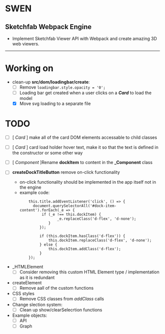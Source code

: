 # SWEN

## Sketchfab Webpack Engine

* Implement Sketchfab Viewer API with Webpack and create amazing 3D web viewers.

---

# Working on

* clean-up **src/dom/loadingbar/create**:
  * [ ] Remove ```loadingbar.style.opacity = '0';```
  * [ ] Loading bar get created when a user clicks on a **_Card_** to load the model
  * [x] Move svg loading to a separate file

# TODO

* [ ] [ _Card_ ] make all of the card DOM elements accessable to child classes 

* [ ] [ _Card_ ] card load holder hover text, make it so that the text is defined in the constructor or some other way

* [ ] [ _Component_ ]Rename **dockItem** to content in the **_Component** class

* [ ] **createDockTitleButton** remove on-click functionality
  *  on-click functionality should be implemented in the app itself not in the engine
  * example code:
    ```
        this.title.addEventListener('click', () => {
          document.querySelectorAll('#dock-item-content').forEach(_e => {
              if (_e !== this.dockItem) {
                     _e.replaceClass('d-flex', 'd-none');
                 }
             });

             if (this.dockItem.hasClass('d-flex')) {
                 this.dockItem.replaceClass('d-flex', 'd-none');
             } else {
                 this.dockItem.addClass('d-flex');
             }
        });
      ```


* _HTMLElement 
  * [ ] Consider removing this custom HTML Element type / implementation as it is redundant

* createElement
  * [ ] Remove aall of the custom functions

* CSS styles
  * [ ] Remove CSS classes from *addClass* calls

* Change slection system:
    * [ ] Clean up show/clearSelecrtion functions

* Example objects:
  * [ ] API
  * [ ] Graph 
